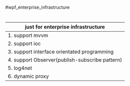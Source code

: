 #wpf_enterprise_infrastructure

#                                              #
| just for enterprise infrastructure           |
|----------------------------------------------|
|1. support mvvm                               | 
|2. support ioc                                |
|3. support interface orientated programming   |
|4. support Observer(publish-subscribe pattern)|
|5. log4net                                    |
|6. dynamic proxy                              |